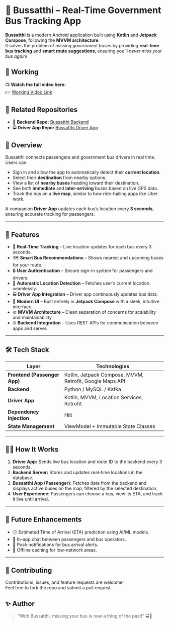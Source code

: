 # 🚌 Bussatthi – Real-Time Government Bus Tracking App

**Bussatthi** is a modern Android application built using **Kotlin** and **Jetpack Compose**, following the **MVVM architecture**.  
It solves the problem of *missing government buses* by providing **real-time bus tracking** and **smart route suggestions**, ensuring you’ll *never miss your bus again!*  

## 🎥 Working 

📺 **Watch the full video here:**  
👉 [Working Video Link](https://drive.google.com/file/d/1S1yZbXOTsgJozRmgPgEwN81wn5ncznyr/view?usp=sharing)

## 🔗 Related Repositories

- 🧠 **Backend Repo:** [Bussatthi Backend](https://github.com/karan3613/BusAppBackend)  
- 🚍 **Driver App Repo:** [Bussatthi Driver App](https://github.com/karan3613/DriverApp)

  
## 🚀 Overview

Bussatthi connects passengers and government bus drivers in real time.  
Users can:
- Sign in and allow the app to automatically detect their **current location**.  
- Select their **destination** from nearby options.  
- View a list of **nearby buses** heading toward their destination.  
- See both **immediate** and **later-arriving** buses based on live GPS data.  
- Track the bus on a **live map**, similar to how ride-hailing apps like Uber work.

A companion **Driver App** updates each bus’s location every **3 seconds**, ensuring accurate tracking for passengers.

---

## 🧩 Features

- 🧭 **Real-Time Tracking** – Live location updates for each bus every 3 seconds.  
- 🗺️ **Smart Bus Recommendations** – Shows nearest and upcoming buses for your route.  
- 🔒 **User Authentication** – Secure sign-in system for passengers and drivers.  
- 📍 **Automatic Location Detection** – Fetches user’s current location seamlessly.  
- 🚍 **Driver App Integration** – Driver app continuously updates bus data.  
- 🖤 **Modern UI** – Built entirely in **Jetpack Compose** with a sleek, intuitive interface.  
- ⚙️ **MVVM Architecture** – Clean separation of concerns for scalability and maintainability.  
- 🌐 **Backend Integration** – Uses REST APIs for communication between apps and server.  

---

## 🛠️ Tech Stack

| Layer | Technologies |
|-------|---------------|
| **Frontend (Passenger App)** | Kotlin, Jetpack Compose, MVVM, Retrofit, Google Maps API |
| **Backend** | Python / MySQL / Kafka  |
| **Driver App** | Kotlin, MVVM, Location Services, Retrofit |
| **Dependency Injection** | Hilt |
| **State Management** | ViewModel + Immutable State Classes |

---

## 🧑‍💻 How It Works

1. **Driver App:** Sends live bus location and route ID to the backend every 3 seconds.  
2. **Backend Server:** Stores and updates real-time locations in the database.  
3. **Bussatthi App (Passenger):** Fetches data from the backend and displays active buses on the map, filtered by the selected destination.  
4. **User Experience:** Passengers can choose a bus, view its ETA, and track it live until arrival.  

---

## 🌟 Future Enhancements

- 🕒 Estimated Time of Arrival (ETA) prediction using AI/ML models.  
- 💬 In-app chat between passengers and bus operators.  
- 🔔 Push notifications for bus arrival alerts.  
- 📶 Offline caching for low-network areas.  

---

## 🤝 Contributing

Contributions, issues, and feature requests are welcome!  
Feel free to fork the repo and submit a pull request.


## ✨ Author
> "With Bussatthi, missing your bus is now a thing of the past!" 🚍💨


